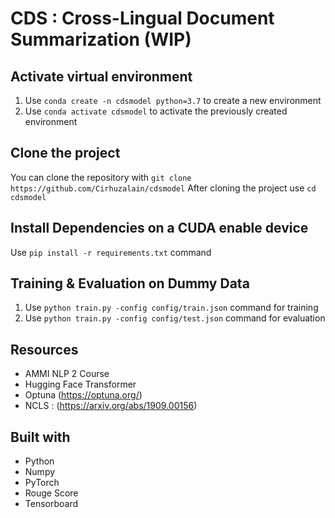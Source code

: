# CDS : Cross-Lingual Document Summarization (WIP)

## Activate virtual environment
1. Use `conda create -n cdsmodel python=3.7` to create a new environment
2. Use `conda activate cdsmodel` to activate the previously created environment

## Clone the project
You can clone the repository with `git clone https://github.com/Cirhuzalain/cdsmodel`
After cloning the project use `cd cdsmodel`

## Install Dependencies on a CUDA enable device
Use `pip install -r requirements.txt` command

## Training & Evaluation on Dummy Data
1. Use `python train.py -config config/train.json` command for training
2. Use `python train.py -config config/test.json` command for evaluation

## Resources
* AMMI NLP 2 Course
* Hugging Face Transformer
* Optuna (https://optuna.org/)
* NCLS : (https://arxiv.org/abs/1909.00156)

## Built with
* Python
* Numpy
* PyTorch
* Rouge Score
* Tensorboard